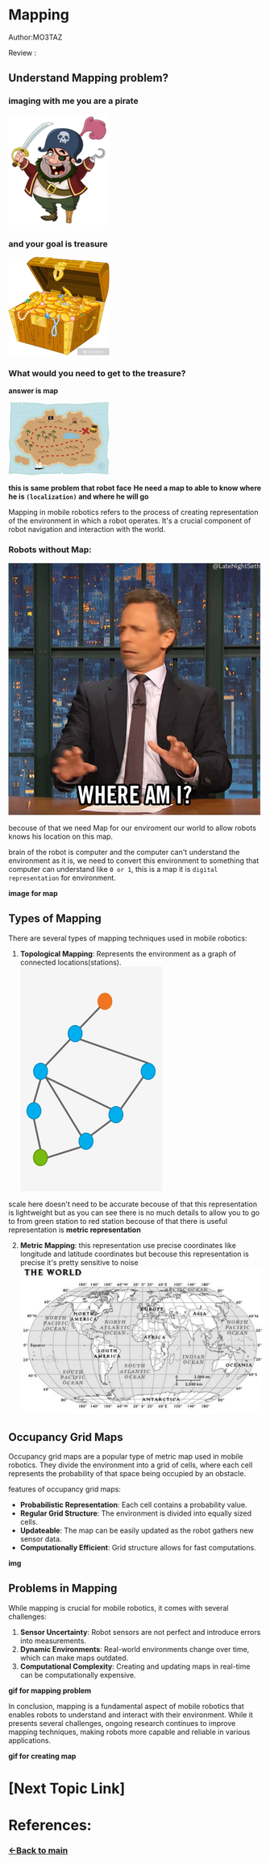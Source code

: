 # Mapping 

Author:MO3TAZ

Review :

## Understand Mapping problem?

### imaging with me you are a **pirate**

<img src="./images/pirate.jpg" alt="pirate" width="200"/>

### and your goal is **treasure**

<img src="./images/treasure.jpg" alt="treasure" width="200"/>

### What would you need to get to the treasure?

**answer is map**

<img src="./images/map.jpg" alt="map" width="200"/>


**this is same problem that robot face**
**He need a map to able to know where he is `(localization)` and where he will go**


Mapping in mobile robotics refers to the process of creating  representation of the environment in which a robot operates. It's a crucial component of robot navigation and interaction with the world.

### Robots without Map:

![where am i](./images/where_am_i.gif)

becouse of that we need Map for our enviroment our world to allow robots knows his location on this map.

brain of the robot is computer and the computer can't understand the environment as it is, we need to convert this environment to something that computer can understand like `0 or 1`, this is a map it is `digital representation` for environment.

**image for map**


## Types of Mapping

There are several types of mapping techniques used in mobile robotics:
1. **Topological Mapping**: Represents the environment as a graph of connected locations(stations).
![topo map](./images/topological_representation.png)

scale here doesn't need to be accurate becouse of that this representation is lightweight
but as you can see there is no much details to allow you to go to from green station to red station 
becouse of that there is useful representation is **metric representation**

2. **Metric Mapping**: this representation use precise coordinates like longitude and latitude coordinates but becouse this representation is precise it's pretty sensitive to noise 
![topo map](./images/world.png)



## Occupancy Grid Maps

Occupancy grid maps are a popular type of metric map used in mobile robotics. They divide the environment into a grid of cells, where each cell represents the probability of that space being occupied by an obstacle.

features of occupancy grid maps:

- **Probabilistic Representation**: Each cell contains a probability value.
- **Regular Grid Structure**: The environment is divided into equally sized cells.
- **Updateable**: The map can be easily updated as the robot gathers new sensor data.
- **Computationally Efficient**: Grid structure allows for fast computations.

**img**

## Problems in Mapping

While mapping is crucial for mobile robotics, it comes with several challenges:

1. **Sensor Uncertainty**: Robot sensors are not perfect and introduce errors into measurements.
2. **Dynamic Environments**: Real-world environments change over time, which can make maps outdated.
3. **Computational Complexity**: Creating and updating maps in real-time can be computationally expensive.


**gif for mapping problem**

In conclusion, mapping is a fundamental aspect of mobile robotics that enables robots to understand and interact with their environment. While it presents several challenges, ongoing research continues to improve mapping techniques, making robots more capable and reliable in various applications.

**gif for creating map**




# [Next Topic Link]

# References:

### [&lt;-Back to main](../README.md)
